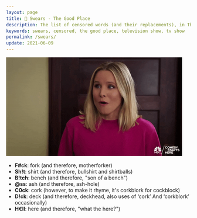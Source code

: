 ```yaml
---
layout: page
title: 🤬 Swears - The Good Place
description: The list of censored words (and their replacements), in The Good Place television show.
keywords: swears, censored, the good place, television show, tv show
permalink: /swears/
update: 2021-06-09
---
```


![holy forking shirt balls](/assets/images/the-good-place/holy-forking-shirt-balls--eleanor.gif)

* **F#ck**: fork (and therefore, motherforker)
* **Sh!t**: shirt (and therefore, bullshirt and shirtballs)
* **B!tch**: bench (and therefore, "son of a bench")
* **@ss**: ash (and therefore, ash-hole)
* **C0ck**: cork (however, to make it rhyme, it's corkblork for cockblock)
* **D!ck**: deck (and therefore, deckhead, also uses of ‘cork’ And ‘corkblork’ occasionally)
* **H€ll**: here (and therefore, "what the here?")
